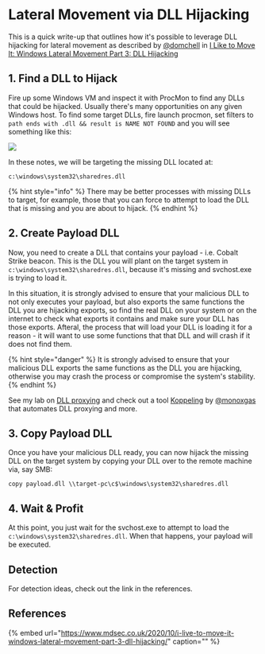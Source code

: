 # Lateral Movement via DLL Hijacking

This is a quick write-up that outlines how it's possible to leverage DLL hijacking for lateral movement as described by [@domchell](https://twitter.com/domchell) in [I Like to Move It: Windows Lateral Movement Part 3: DLL Hijacking](https://www.mdsec.co.uk/2020/10/i-live-to-move-it-windows-lateral-movement-part-3-dll-hijacking/)

## 1. Find a DLL to Hijack

Fire up some Windows VM and inspect it with ProcMon to find any DLLs that could be hijacked. Usually there's many opportunities on any given Windows host. To find some target DLLs, fire launch procmon, set filters to `path ends with .dll && result is NAME NOT FOUND` and you will see something like this:

![](../../.gitbook/assets/image%20%28741%29.png)

In these notes, we will be targeting the missing DLL located at:

```text
c:\windows\system32\sharedres.dll
```

{% hint style="info" %}
There may be better processes with missing DLLs to target, for example, those that you can force to attempt to load the DLL that is missing and you are about to hijack.
{% endhint %}

## 2. Create Payload DLL

Now, you need to create a DLL that contains your payload - i.e. Cobalt Strike beacon. This is the DLL you will plant on the target system in `c:\windows\system32\sharedres.dll`, because it's missing and svchost.exe is trying to load it.

In this situation, it is strongly advised to ensure that your malicious DLL to not only executes your payload, but also exports the same functions the DLL you are hijacking exports, so find the real DLL on your system or on the internet to check what exports it contains and make sure your DLL has those exports. Afteral, the process that will load your DLL is loading it for a reason - it will want to use some functions that that DLL and will crash if it does not find them.

{% hint style="danger" %}
It is strongly advised to ensure that your malicious DLL exports the same functions as the DLL you are hijacking, otherwise you may crash the process or compromise the system's stability.
{% endhint %}

See my lab on [DLL proxying](../persistence/dll-proxying-for-persistence.md) and check out a tool [Koppeling](https://github.com/monoxgas/Koppeling) by [@monoxgas](https://twitter.com/monoxgas?lang=en) that automates DLL proxying and more.

## 3. Copy Payload DLL

Once you have your malicious DLL ready, you can now hijack the missing DLL on the target system by copying your DLL over to the remote machine via, say SMB:

```text
copy payload.dll \\target-pc\c$\windows\system32\sharedres.dll
```

## 4. Wait & Profit

At this point, you just wait for the svchost.exe to attempt to load the `c:\windows\system32\sharedres.dll`. When that happens, your payload will be executed.

## Detection

For detection ideas, check out the link in the references.

## References

{% embed url="https://www.mdsec.co.uk/2020/10/i-live-to-move-it-windows-lateral-movement-part-3-dll-hijacking/" caption="" %}

